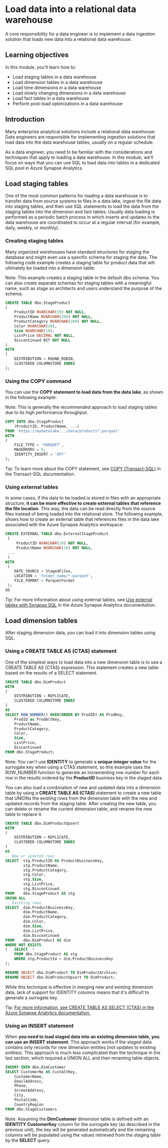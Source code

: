 # Load data into a relational data warehouse

A core responsibility for a data engineer is to implement a data ingestion solution that loads new data into a relational data warehouse.

## Learning objectives

In this module, you'll learn how to:

 - Load staging tables in a data warehouse
 - Load dimension tables in a data warehouse
 - Load time dimensions in a data warehouse
 - Load slowly changing dimensions in a data warehouse
 - Load fact tables in a data warehouse
 - Perform post-load optimizations in a data warehouse

## Introduction

Many enterprise analytical solutions include a relational data warehouse. Data engineers are responsible for implementing ingestion solutions that load data into the data warehouse tables, usually on a regular schedule.

As a data engineer, you need to be familiar with the considerations and techniques that apply to loading a data warehouse. In this module, we'll focus on ways that you can use SQL to load data into tables in a dedicated SQL pool in Azure Synapse Analytics.

## Load staging tables

One of the most common patterns for loading a data warehouse is to transfer data from source systems to files in a data lake, ingest the file data into staging tables, and then use SQL statements to load the data from the staging tables into the dimension and fact tables. Usually data loading is performed as a periodic batch process in which inserts and updates to the data warehouse are coordinated to occur at a regular interval (for example, daily, weekly, or monthly).

### Creating staging tables

Many organized warehouses have standard structures for staging the database and might even use a specific schema for staging the data. The following code example creates a staging table for product data that will ultimately be loaded into a dimension table:

 Note: This example creates a staging table in the default dbo schema. You can also create separate schemas for staging tables with a meaningful name, such as stage so architects and users understand the purpose of the schema.

```sql
CREATE TABLE dbo.StageProduct
(
    ProductID NVARCHAR(10) NOT NULL,
    ProductName NVARCHAR(200) NOT NULL,
    ProductCategory NVARCHAR(200) NOT NULL,
    Color NVARCHAR(10),
    Size NVARCHAR(10),
    ListPrice DECIMAL NOT NULL,
    Discontinued BIT NOT NULL
)
WITH
(
    DISTRIBUTION = ROUND_ROBIN,
    CLUSTERED COLUMNSTORE INDEX
);
```

### Using the COPY command

You can use the **COPY statement to load data from the data lake**, as shown in the following example:

 Note: This is generally the recommended approach to load staging tables due to its high performance throughput.

```sql
COPY INTO dbo.StageProduct
    (ProductID, ProductName, ...)
FROM 'https://mydatalake.../data/products*.parquet'
WITH
(
    FILE_TYPE = 'PARQUET',
    MAXERRORS = 0,
    IDENTITY_INSERT = 'OFF'
);
```

 Tip: To learn more about the COPY statement, see [COPY (Transact-SQL)](https://learn.microsoft.com/en-us/sql/t-sql/statements/copy-into-transact-sql?view=azure-sqldw-latest) in the Transact-SQL documentation.

### Using external tables

In some cases, if the data to be loaded is stored in files with an appropriate structure, **it can be more effective to create external tables that reference the file location**. This way, the data can be read directly from the source files instead of being loaded into the relational store. The following example, shows how to create an external table that references files in the data lake associated with the Azure Synapse Analytics workspace:

```sql
CREATE EXTERNAL TABLE dbo.ExternalStageProduct
 (
     ProductID NVARCHAR(10) NOT NULL,
     ProductName NVARCHAR(10) NOT NULL,
 ...
 )
WITH
 (
    DATE_SOURCE = StagedFiles,
    LOCATION = 'folder_name/*.parquet',
    FILE_FORMAT = ParquetFormat
 );
GO
```

 Tip: For more information about using external tables, see [Use external tables with Synapse SQL](https://learn.microsoft.com/en-us/azure/synapse-analytics/sql/develop-tables-external-tables?tabs=hadoop) in the Azure Synapse Analytics documentation.

## Load dimension tables

After staging dimension data, you can load it into dimension tables using SQL.

### Using a CREATE TABLE AS (CTAS) statement

One of the simplest ways to load data into a new dimension table is to use a CREATE TABLE AS (CTAS) expression. This statement creates a new table based on the results of a SELECT statement.

```sql
CREATE TABLE dbo.DimProduct
WITH
(
    DISTRIBUTION = REPLICATE,
    CLUSTERED COLUMNSTORE INDEX
)
AS
SELECT ROW_NUMBER() OVER(ORDER BY ProdID) AS ProdKey,
    ProdID as ProdAltKey,
    ProductName,
    ProductCategory,
    Color,
    Size,
    ListPrice,
    Discontinued
FROM dbo.StageProduct;
```

 Note: You can't use **IDENTITY** to generate a **unique integer value** for the surrogate key when using a CTAS statement, so this example uses the ROW_NUMBER function to generate an incrementing row number for each row in the results ordered by the **ProductID** business key in the staged data.

You can also load a combination of new and updated data into a dimension table by using a **CREATE TABLE AS (CTAS)** statement to create a new table that UNIONs the existing rows from the dimension table with the new and updated records from the staging table. After creating the new table, you can delete or rename the current dimension table, and rename the new table to replace it.

```sql
CREATE TABLE dbo.DimProductUpsert
WITH
(
    DISTRIBUTION = REPLICATE,
    CLUSTERED COLUMNSTORE INDEX
)
AS
-- New or updated rows
SELECT  stg.ProductID AS ProductBusinessKey,
        stg.ProductName,
        stg.ProductCategory,
        stg.Color,
        stg.Size,
        stg.ListPrice,
        stg.Discontinued
FROM    dbo.StageProduct AS stg
UNION ALL  
-- Existing rows
SELECT  dim.ProductBusinessKey,
        dim.ProductName,
        dim.ProductCategory,
        dim.Color,
        dim.Size,
        dim.ListPrice,
        dim.Discontinued
FROM    dbo.DimProduct AS dim
WHERE NOT EXISTS
(   SELECT  *
    FROM dbo.StageProduct AS stg
    WHERE stg.ProductId = dim.ProductBusinessKey
);

RENAME OBJECT dbo.DimProduct TO DimProductArchive;
RENAME OBJECT dbo.DimProductUpsert TO DimProduct;
```

While this technique is effective in merging new and existing dimension data, lack of support for IDENTITY columns means that it's difficult to generate a surrogate key.

 Tip: [For more information, see CREATE TABLE AS SELECT (CTAS) in the Azure Synapse Analytics documentation.](https://learn.microsoft.com/en-us/azure/synapse-analytics/sql-data-warehouse/sql-data-warehouse-develop-ctas)

### Using an INSERT statement

When **you need to load staged data into an existing dimension table, you can use an INSERT statement**. This approach works if the staged data contains only records for new dimension entities (not updates to existing entities). This approach is much less complicated than the technique in the last section, which required a UNION ALL and then renaming table objects.

```sql
INSERT INTO dbo.DimCustomer
SELECT CustomerNo AS CustAltKey,
    CustomerName,
    EmailAddress,
    Phone,
    StreetAddress,
    City,
    PostalCode,
    CountryRegion
FROM dbo.StageCustomers
```

 Note: Assuming the **DimCustomer** dimension table is defined with an **IDENTITY** **CustomerKey** column for the surrogate key (as described in the previous unit), the key will be generated automatically and the remaining columns will be populated using the values retrieved from the staging table by the **SELECT** query.